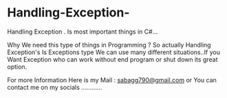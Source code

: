 # Handling-Exception-
Handling Exception . Is most important things in C#...

Why We need this type of things in Programming ?
So actually Handling Exception's Is Exceptions type We can use many different situations..If you Want Exception who can work without end program or shut down its great option. 


For more Information Here is my Mail : sabagg790@gmail.com
or You can contact me on my socials ............
